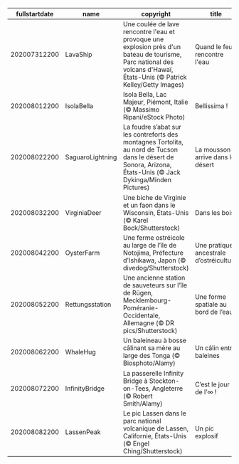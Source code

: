 |fullstartdate|name|copyright|title|image|
|--|--|--|--|--|
202007312200|LavaShip|Une coulée de lave rencontre l'eau et provoque une explosion près d'un bateau de tourisme, Parc national des volcans d'Hawaï, États-Unis (© Patrick Kelley/Getty Images)|Quand le feu rencontre l'eau|![](/fr-FR/2020/08/202007312200LavaShip.jpg)|
202008012200|IsolaBella|Isola Bella, Lac Majeur, Piémont, Italie (© Massimo Ripani/eStock Photo)|Bellissima !|![](/fr-FR/2020/08/202008012200IsolaBella.jpg)|
202008022200|SaguaroLightning|La foudre s’abat sur les contreforts des montagnes Tortolita, au nord de Tucson dans le désert de Sonora, Arizona, États-Unis (© Jack Dykinga/Minden Pictures)|La mousson arrive dans le désert|![](/fr-FR/2020/08/202008022200SaguaroLightning.jpg)|
202008032200|VirginiaDeer|Une biche de Virginie et un faon dans le Wisconsin, États-Unis (© Karel Bock/Shutterstock)|Dans les bois|![](/fr-FR/2020/08/202008032200VirginiaDeer.jpg)|
202008042200|OysterFarm|Une ferme ostréicole au large de l’île de Notojima, Préfecture d'Ishikawa, Japon (© divedog/Shutterstock)|Une pratique ancestrale d’ostréiculture|![](/fr-FR/2020/08/202008042200OysterFarm.jpg)|
202008052200|Rettungsstation|Une ancienne station de sauveteurs sur l’île de Rügen, Mecklembourg-Poméranie-Occidentale, Allemagne (© DR pics/Shutterstock)|Une forme spatiale au bord de l’eau|![](/fr-FR/2020/08/202008052200Rettungsstation.jpg)|
202008062200|WhaleHug|Un baleineau à bosse câlinant sa mère au large des Tonga (© Biosphoto/Alamy)|Un câlin entre baleines|![](/fr-FR/2020/08/202008062200WhaleHug.jpg)|
202008072200|InfinityBridge|La passerelle Infinity Bridge à Stockton-on-Tees, Angleterre (© Robert Smith/Alamy)|C’est le jour de l’∞ !|![](/fr-FR/2020/08/202008072200InfinityBridge.jpg)|
202008082200|LassenPeak|Le pic Lassen dans le parc national volcanique de Lassen, Californie, États-Unis (© Engel Ching/Shutterstock)|Un pic explosif|![](/fr-FR/2020/08/202008082200LassenPeak.jpg)|
